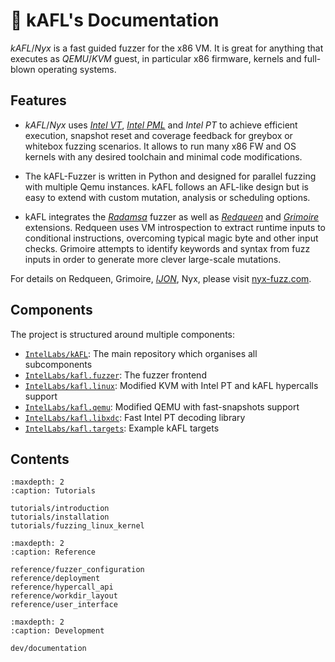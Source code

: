 📗 kAFL's Documentation
====================

_kAFL_/_Nyx_ is a fast guided fuzzer for the x86 VM. It is great for anything that
executes as _QEMU_/_KVM_ guest, in particular x86 firmware, kernels and full-blown
operating systems.

## Features

- _kAFL_/_Nyx_ uses [_Intel VT_](https://www.intel.com/content/www/us/en/virtualization/virtualization-technology/intel-virtualization-technology.html), [_Intel PML_](https://www.intel.com/content/dam/www/public/us/en/documents/white-papers/page-modification-logging-vmm-white-paper.pdf) and _Intel PT_ to achieve efficient execution, snapshot reset and coverage feedback for greybox or whitebox fuzzing scenarios. It allows to run many x86 FW and OS kernels with any desired toolchain and minimal code 
modifications.

- The kAFL-Fuzzer is written in Python and designed for parallel fuzzing with multiple Qemu instances. kAFL follows an AFL-like design but is easy to extend with custom mutation, analysis or scheduling options.

- kAFL integrates the [_Radamsa_](https://gitlab.com/akihe/radamsa) fuzzer as well as [_Redqueen_](https://github.com/RUB-SysSec/redqueen) and [_Grimoire_](https://github.com/RUB-SysSec/grimoire) extensions. Redqueen uses VM introspection to extract runtime inputs to conditional instructions, overcoming typical magic byte and other input checks. Grimoire attempts to identify keywords and syntax from fuzz inputs in order to generate more clever large-scale mutations.

For details on Redqueen, Grimoire, [_IJON_](https://github.com/RUB-SysSec/ijon), Nyx, please visit [nyx-fuzz.com](https://nyx-fuzz.com).

## Components

The project is structured around multiple components:

- [`IntelLabs/kAFL`](https://github.com/IntelLabs/kAFL): The main repository which organises all subcomponents
- [`IntelLabs/kafl.fuzzer`](https://github.com/IntelLabs/kafl.fuzzer): The fuzzer frontend
- [`IntelLabs/kafl.linux`](https://github.com/IntelLabs/kafl.linux): Modified KVM with Intel PT and kAFL hypercalls support
- [`IntelLabs/kafl.qemu`](https://github.com/IntelLabs/kafl.qemu): Modified QEMU with fast-snapshots support
- [`IntelLabs/kafl.libxdc`](https://github.com/IntelLabs/kafl.libxdc): Fast Intel PT decoding library
- [`IntelLabs/kafl.targets`](https://github.com/IntelLabs/kafl.targets): Example kAFL targets

## Contents

```{toctree}
:maxdepth: 2
:caption: Tutorials

tutorials/introduction
tutorials/installation
tutorials/fuzzing_linux_kernel
```

```{toctree}
:maxdepth: 2
:caption: Reference

reference/fuzzer_configuration
reference/deployment
reference/hypercall_api
reference/workdir_layout
reference/user_interface
```

```{toctree}
:maxdepth: 2
:caption: Development

dev/documentation
```
